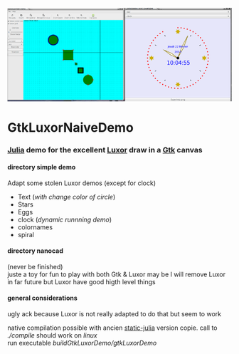 ![splash image](images/GtkLuxorDemoApp.png)    
# GtkLuxorNaiveDemo
### [Julia](https://julialang.org/) demo for the excellent  [Luxor](https://github.com/JuliaGraphics/Luxor.jl) draw in a [Gtk](https://github.com/JuliaGraphics/Gtk.jl) canvas

#### directory simple demo
Adapt some stolen Luxor demos (except for clock)   
- Text (_with change color of circle_)  
- Stars  
- Eggs      
- clock (_dynamic runnning demo_)
- colornames
- spiral

#### directory nanocad
(never be finished)  
juste a toy for fun to play with both Gtk & Luxor
may be I will remove Luxor in far future but Luxor have good higth level things 

#### general considerations
ugly ack because Luxor is not really adapted to do that but seem to work


native compilation possible with ancien [static-julia](https://github.com/JuliaComputing/static-julia) version copie. call to *./compile* should work on *linux*    
run executable *buildGtkLuxorDemo/gtkLuxorDemo*
